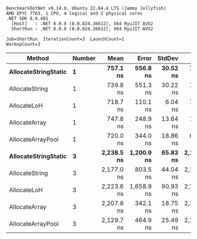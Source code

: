 ```

BenchmarkDotNet v0.14.0, Ubuntu 22.04.4 LTS (Jammy Jellyfish)
AMD EPYC 7763, 1 CPU, 4 logical and 2 physical cores
.NET SDK 8.0.401
  [Host]   : .NET 8.0.8 (8.0.824.36612), X64 RyuJIT AVX2
  ShortRun : .NET 8.0.8 (8.0.824.36612), X64 RyuJIT AVX2

Job=ShortRun  IterationCount=3  LaunchCount=1  
WarmupCount=3  

```
| Method               | Number | Mean       | Error      | StdDev   | Min        | Max        | Gen0   | Gen1   | Allocated |
|--------------------- |------- |-----------:|-----------:|---------:|-----------:|-----------:|-------:|-------:|----------:|
| **AllocateStringStatic** | **1**      |   **757.1 ns** |   **556.8 ns** | **30.52 ns** |   **721.9 ns** |   **774.8 ns** | **0.0124** | **0.0114** |   **1.02 KB** |
| AllocateString       | 1      |   739.8 ns |   551.3 ns | 30.22 ns |   717.1 ns |   774.1 ns | 0.0124 | 0.0114 |   1.02 KB |
| AllocateLoH          | 1      |   718.7 ns |   110.1 ns |  6.04 ns |   712.0 ns |   723.6 ns | 0.0124 | 0.0114 |   1.02 KB |
| AllocateArray        | 1      |   747.8 ns |   248.9 ns | 13.64 ns |   737.9 ns |   763.3 ns | 0.0124 | 0.0114 |   1.02 KB |
| AllocateArrayPool    | 1      |   720.0 ns |   344.0 ns | 18.86 ns |   698.2 ns |   731.8 ns | 0.0124 | 0.0114 |   1.02 KB |
| **AllocateStringStatic** | **3**      | **2,238.5 ns** | **1,200.9 ns** | **65.83 ns** | **2,181.7 ns** | **2,310.7 ns** | **0.0343** | **0.0305** |   **3.07 KB** |
| AllocateString       | 3      | 2,177.0 ns |   803.5 ns | 44.04 ns | 2,146.5 ns | 2,227.5 ns | 0.0343 | 0.0305 |   3.07 KB |
| AllocateLoH          | 3      | 2,223.6 ns | 1,658.9 ns | 90.93 ns | 2,163.6 ns | 2,328.2 ns | 0.0343 | 0.0305 |   3.07 KB |
| AllocateArray        | 3      | 2,207.8 ns |   342.1 ns | 18.75 ns | 2,187.3 ns | 2,224.2 ns | 0.0343 | 0.0305 |   3.07 KB |
| AllocateArrayPool    | 3      | 2,129.7 ns |   464.9 ns | 25.49 ns | 2,103.1 ns | 2,153.9 ns | 0.0343 | 0.0305 |   3.07 KB |
